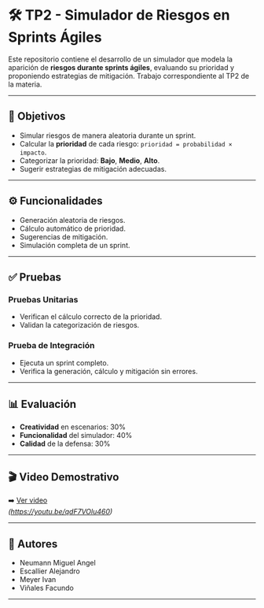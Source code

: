 # 🛠️ TP2 - Simulador de Riesgos en Sprints Ágiles

Este repositorio contiene el desarrollo de un simulador que modela la aparición de **riesgos durante sprints ágiles**, evaluando su prioridad y proponiendo estrategias de mitigación. Trabajo correspondiente al TP2 de la materia.

---

## 📌 Objetivos

- Simular riesgos de manera aleatoria durante un sprint.
- Calcular la **prioridad** de cada riesgo: `prioridad = probabilidad × impacto`.
- Categorizar la prioridad: **Bajo**, **Medio**, **Alto**.
- Sugerir estrategias de mitigación adecuadas.

---

## ⚙️ Funcionalidades

- Generación aleatoria de riesgos.
- Cálculo automático de prioridad.
- Sugerencias de mitigación.
- Simulación completa de un sprint.

---

## ✅ Pruebas

### Pruebas Unitarias

- Verifican el cálculo correcto de la prioridad.
- Validan la categorización de riesgos.

### Prueba de Integración

- Ejecuta un sprint completo.
- Verifica la generación, cálculo y mitigación sin errores.

---

## 📊 Evaluación

- **Creatividad** en escenarios: 30%  
- **Funcionalidad** del simulador: 40%  
- **Calidad** de la defensa: 30%

---

## 🎬 Video Demostrativo

➡️ [Ver video](#)  
*(https://youtu.be/qdF7VOlu460)*

---

## 👥 Autores

- Neumann Miguel Angel
- Escallier Alejandro
- Meyer Ivan
- Viñales Facundo

---
